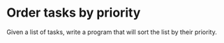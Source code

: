 Order tasks by priority
=======================

Given a list of tasks, write a program that will sort the list by their priority.
